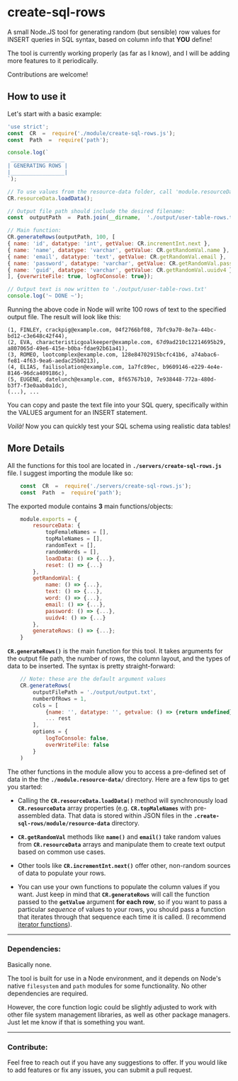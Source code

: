 # create-sql-rows
A small Node.JS tool for generating random (but sensible) row values for INSERT queries in SQL syntax, based on column info that **YOU** define!

The tool is currently working properly (as far as I know), and I will be adding more features to it periodically.

Contributions are welcome!

## How to use it

Let's start with a basic example:
```js
'use strict';
const  CR  =  require('./module/create-sql-rows.js');
const  Path  =  require('path');

console.log(`
 _________________
| GENERATING ROWS |
|_________________|
`);

// To use values from the resource-data folder, call 'module.resourceData.loadData()'.
CR.resourceData.loadData();

// Output file path should include the desired filename:
const  outputPath  =  Path.join(__dirname,  './output/user-table-rows.txt');

// Main function:
CR.generateRows(outputPath, 100, [
{ name: 'id', datatype: 'int', getValue: CR.incrementInt.next },
{ name: 'name', datatype: 'varchar', getValue: CR.getRandomVal.name },
{ name: 'email', datatype: 'text', getValue: CR.getRandomVal.email },
{ name: 'password', datatype: 'varchar', getValue: CR.getRandomVal.password },
{ name: 'guid', datatype: 'varchar', getValue: CR.getRandomVal.uuidv4 },
], {overwriteFile: true, logToConsole: true});

// Output text is now written to './output/user-table-rows.txt'
console.log('~ DONE ~');
```
Running the above code in Node will write 100 rows of text to the specified output file. The result will look like this:
```
(1, FINLEY, crackpig@example.com, 04f2766bf08, 7bfc9a70-8e7a-44bc-bd12-c3e648c42f44),
(2, EVA, characteristicgoalkeeper@example.com, 67d9ad210c12214695b29, a807065d-49e6-415e-b0ba-fdae92b61a41),
(3, ROMEO, lootcomplex@example.com, 128e84702915bcfc41b6, a74abac6-fe81-4f63-9ea6-aedac25b0213),
(4, ELIAS, failisolation@example.com, 1a7fc89ec, b9609146-e229-4e4e-8146-96dca409186c),
(5, EUGENE, datelunch@example.com, 8f65767b10, 7e938448-772a-480d-b3f7-f3e0aab0a1dc),
(...), ...
```
You can copy and paste the text file into your SQL query, specifically within the VALUES argument for an INSERT statement.

*Voilà!* Now you can quickly test your SQL schema using realistic data tables!


## More Details

All the functions for this tool are located in  **`./servers/create-sql-rows.js`** file. I suggest importing the module like so:
```js
	const  CR  =  require('./servers/create-sql-rows.js');
	const  Path  =  require('path');
```

The exported module contains **3** main functions/objects:
```js
	module.exports = {
		resourceData: {
			topFemaleNames = [],
			topMaleNames = [],
			randomText = [],
			randomWords = [],
			loadData: () => {...},
			reset: () => {...}
		},
		getRandomVal: {
			name: () => {...},
			text: () => {...},
			word: () => {...},
			email: () => {...},
			password: () => {...},
			uuidv4: () => {...}
		},
		generateRows: () => {...};
	}
```
**`CR.generateRows()`** is the main function for this tool. It takes arguments for the output file path, the number of rows, the column layout, and the types of data to be inserted. The syntax is pretty straight-forward:
```js
	// Note: these are the default argument values
	CR.generateRows(
		outputFilePath = './output/output.txt',
		numberOfRows = 1,
		cols = [
			{name: '', datatype: '', getvalue: () => {return undefined}, staticValue: undefined},
			... rest
		],
		options = {
			logToConsole: false,
			overWriteFile: false
		}
	)
```
The other functions in the module allow you to access a pre-defined set of data in the the **`./module.resource-data/`** directory. Here are a few tips to get you started:

* Calling the **`CR.resourceData.loadData()`** method will synchronously load  **`CR.resourceData`** array properties (e.g. **`CR.topMaleNames`** with pre-assembled data. That data is stored within JSON files in the **`.create-sql-rows/module/resource-data`** directory.

* **`CR.getRandomVal`** methods like **`name()`** and **`email()`** take random values from **`CR.resourceData`** arrays and manipulate them to create text output based on common use cases.

* Other tools like **`CR.incrementInt.next()`** offer other, non-random sources of data to populate your rows.

* You can use your own functions to populate the column values if you want. Just keep in mind that **`CR.generateRows`** will call the function passed to the **`getValue`** argument **for each row**, so if you want to pass a particular *sequence* of values to your rows, you should pass a function that iterates through that sequence each time it is called. (I recommend [iterator functions](https://developer.mozilla.org/en-US/docs/Web/JavaScript/Guide/Iterators_and_Generators)).

---
### Dependencies:

Basically none.

The tool is built for use in a Node environment, and it depends on Node's native `filesystem` and `path` modules for some functionality. No other dependencies are required.

However, the core function logic could be slightly adjusted to work with other file system management libraries, as well as other package managers. Just let me know if that is something you want.

---

### Contribute:

Feel free to reach out if you have any suggestions to offer. If you would like to add features or fix any issues, you can submit a pull request.